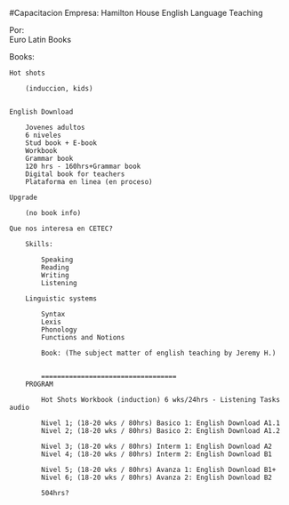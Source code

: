 #Capacitacion
Empresa:
	Hamilton House
		English Language Teaching

Por:	
	Euro Latin Books
	
Books:
	
	Hot shots 
	
		(induccion, kids)
	
	
	English Download 
	
		Jovenes adultos
		6 niveles
		Stud book + E-book
		Workbook
		Grammar book
		120 hrs - 160hrs+Grammar book
		Digital book for teachers
		Plataforma en linea (en proceso)
		
	Upgrade 
	
		(no book info)
	
	Que nos interesa en CETEC?
	
		Skills:
		
			Speaking
			Reading
			Writing
			Listening
			
		Linguistic systems
		
			Syntax
			Lexis
			Phonology
			Functions and Notions
			
			Book: (The subject matter of english teaching by Jeremy H.)
			
			
			==================================
		PROGRAM
		
			Hot Shots Workbook (induction) 6 wks/24hrs - Listening Tasks audio
			
			Nivel 1; (18-20 wks / 80hrs) Basico 1: English Download A1.1
			Nivel 2; (18-20 wks / 80hrs) Basico 2: English Download A1.2
						 
			Nivel 3; (18-20 wks / 80hrs) Interm 1: English Download A2
			Nivel 4; (18-20 wks / 80hrs) Interm 2: English Download B1
						 
			Nivel 5; (18-20 wks / 80hrs) Avanza 1: English Download B1+
			Nivel 6; (18-20 wks / 80hrs) Avanza 2: English Download B2
			
			504hrs?
